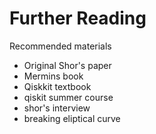 # Further Reading

Recommended materials

- Original Shor's paper
- Mermins book
- Qiskkit textbook
- qiskit summer course
- shor's interview
- breaking eliptical curve
